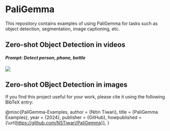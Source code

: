 # PaliGemma
This repository contains examples of using PaliGemma for tasks such as object detection, segmentation, image captioning, etc.

## Zero-shot Object Detection in videos
#### *Prompt:* _Detect person, phone, bottle_
<img src="https://github.com/NSTiwari/PaliGemma/blob/main/assets/ZeroShot_Object_Detection_PaliGemma.gif"/>


## Zero-shot OBject Detection in images




If you find this project useful for your work, please cite it using the following BibTeX entry:

@misc{PaliGemma-Examples,
  author       = {Nitin Tiwari},
  title        = {PaliGemma Examples},
  year         = {2024},
  publisher    = {GitHub},
  howpublished = {\url{https://github.com/NSTiwari/PaliGemma}},
}

